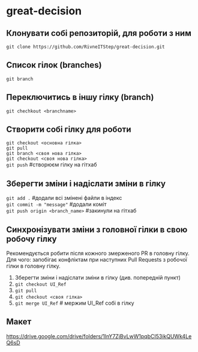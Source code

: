 # great-decision

## Клонувати собі репозиторій, для роботи з ним
`git clone https://github.com/RivneITStep/great-decision.git`

## Список гілок (branches)
`git branch`

## Переключитись в іншу гілку (branch)
`git chechkout <branchname>`  

## Створити собі гілку для роботи  
`git checkout <основна гілка>`  
`git pull`  
`git branch <своя нова гілка>`  
`git checkout <своя нова гілка>`  
`git push` #створюєм гілку на гітхаб  

## Зберегти зміни і надіслати зміни в гілку 
`git add .` #додали всі змінені файли в індекс  
`git commit -m "message"` #додали коміт  
`git push origin <branch_name>` #закинули на гітхаб  

## Синхронізувати зміни з головної гілки в свою робочу гілку  
Рекомендується робити після кожного змерженого PR в головну гілку.  
Для чого: запобігає конфліктам при наступних Pull Requests з робочої гілки в головну гілку.  

1. Зберегти зміни і надіслати зміни в гілку (див. попередній пункт)
2. `git checkout UI_Ref`
3. `git pull`
4. `git checkout <своя гілка>`
5. `git merge UI_Ref` # мержим UI_Ref собі в гілку

## Макет  
https://drive.google.com/drive/folders/1lnY7ZjBvLwW1pqbCI53ikQUWk4LeQ6sD
